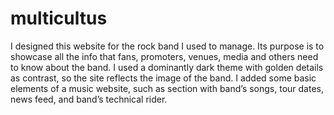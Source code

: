 # multicultus
I designed this website for the rock band I used to manage. Its purpose is to showcase all the info that fans, promoters, venues, media and others need to know about the band.  I used a dominantly dark theme with golden details as contrast, so the site reflects the image of the band. I added some basic elements of a music website, such as section with band’s songs, tour dates, news feed, and band’s technical rider.
